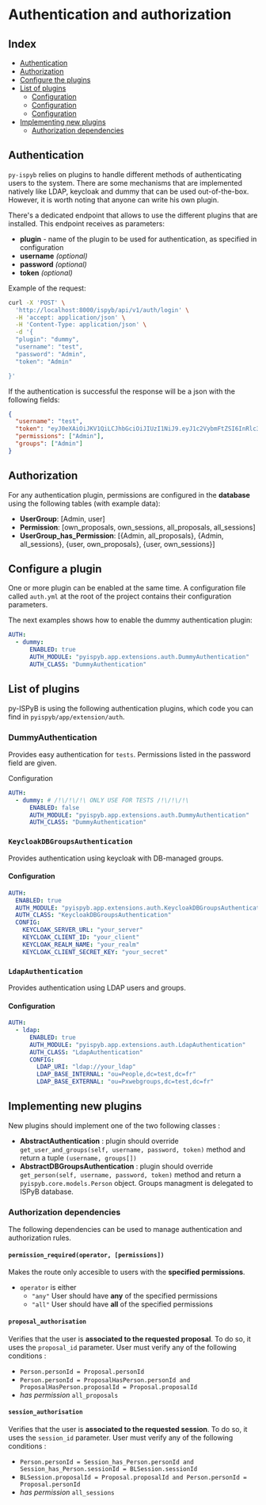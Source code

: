 # Authentication and authorization

## Index

- [Authentication](#authentication)
- [Authorization](#authorization)
- [Configure the plugins](#configure-the-plugins)
- [List of plugins](#list-of-plugins)
  - [Configuration](#configuration)
  - [Configuration](#configuration)
  - [Configuration](#configuration)
- [Implementing new plugins](#implementing-new-plugins)
  - [Authorization dependencies](#authorization-dependencies)

## Authentication

`py-ispyb` relies on plugins to handle different methods of authenticating users to the system. There are some mechanisms that are implemented natively like LDAP, keycloak and dummy that can be used out-of-the-box. However, it is worth noting that anyone can write his own plugin.

There's a dedicated endpoint that allows to use the different plugins that are installed. This endpoint receives as parameters:

- **plugin** - name of the plugin to be used for authentication, as specified in configuration
- **username** _(optional)_
- **password** _(optional)_
- **token** _(optional)_

Example of the request:

```bash
curl -X 'POST' \
  'http://localhost:8000/ispyb/api/v1/auth/login' \
  -H 'accept: application/json' \
  -H 'Content-Type: application/json' \
  -d '{
  "plugin": "dummy",
  "username": "test",
  "password": "Admin",
  "token": "Admin"

}'
```

If the authentication is successful the response will be a json with the following fields:

```json
{
  "username": "test",
  "token": "eyJ0eXAiOiJKV1QiLCJhbGciOiJIUzI1NiJ9.eyJ1c2VybmFtZSI6InRlc3QiLCJncm91cHMiOlsiQWRtaW4iXSwicGVybWlzc2lvbnMiOlsiQWRtaW4iXSwiaWF0IjoxNjUwOTgxNjA5LCJleHAiOjE2NTA5OTk2MDl9.3Iq2lGG5RR6Gebss5qEDdASrEMwCIne2jFhaVqp91m0",
  "permissions": ["Admin"],
  "groups": ["Admin"]
}
```

## Authorization

For any authentication plugin, permissions are configured in the **database** using the following tables (with example data):

- **UserGroup**: [Admin, user]
- **Permission**: [own_proposals, own_sessions, all_proposals, all_sessions]
- **UserGroup_has_Permission**: [{Admin, all_proposals}, {Admin, all_sessions}, {user, own_proposals}, {user, own_sessions}]

## Configure a plugin

One or more plugin can be enabled at the same time. A configuration file called `auth.yml` at the root of the project contains their configuration parameters.

The next examples shows how to enable the dummy authentication plugin:

```yml
AUTH:
  - dummy:
      ENABLED: true
      AUTH_MODULE: "pyispyb.app.extensions.auth.DummyAuthentication"
      AUTH_CLASS: "DummyAuthentication"
```

## List of plugins

py-ISPyB is using the following authentication plugins, which code you can find in `pyispyb/app/extension/auth`.

### DummyAuthentication

Provides easy authentication for `tests`. Permissions listed in the password field are given.

Configuration

```yml
AUTH:
  - dummy: # /!\/!\/!\ ONLY USE FOR TESTS /!\/!\/!\
      ENABLED: false
      AUTH_MODULE: "pyispyb.app.extensions.auth.DummyAuthentication"
      AUTH_CLASS: "DummyAuthentication"
```

### `KeycloakDBGroupsAuthentication`

Provides authentication using keycloak with DB-managed groups.

#### Configuration

```yml
AUTH:
  ENABLED: true
  AUTH_MODULE: "pyispyb.app.extensions.auth.KeycloakDBGroupsAuthentication"
  AUTH_CLASS: "KeycloakDBGroupsAuthentication"
  CONFIG:
    KEYCLOAK_SERVER_URL: "your_server"
    KEYCLOAK_CLIENT_ID: "your_client"
    KEYCLOAK_REALM_NAME: "your_realm"
    KEYCLOAK_CLIENT_SECRET_KEY: "your_secret"
```

### `LdapAuthentication`

Provides authentication using LDAP users and groups.

#### Configuration

```yml
AUTH:
  - ldap:
      ENABLED: true
      AUTH_MODULE: "pyispyb.app.extensions.auth.LdapAuthentication"
      AUTH_CLASS: "LdapAuthentication"
      CONFIG:
        LDAP_URI: "ldap://your_ldap"
        LDAP_BASE_INTERNAL: "ou=People,dc=test,dc=fr"
        LDAP_BASE_EXTERNAL: "ou=Pxwebgroups,dc=test,dc=fr"
```

## Implementing new plugins

New plugins should implement one of the two following classes :

- **AbstractAuthentication** : plugin should override `get_user_and_groups(self, username, password, token)` method and return a tuple `(username, groups[])`
- **AbstractDBGroupsAuthentication** : plugin should override `get_person(self, username, password, token)` method and return a `pyispyb.core.models.Person` object. Groups managment is delegated to ISPyB database.

### Authorization dependencies

The following dependencies can be used to manage authentication and authorization rules.

#### `permission_required(operator, [permissions])`

Makes the route only accesible to users with the **specified permissions**.

- `operator` is either
  - `"any"` User should have **any** of the specified permissions
  - `"all"` User should have **all** of the specified permissions

#### `proposal_authorisation`

Verifies that the user is **associated to the requested proposal**. To do so, it uses the `proposal_id` parameter.
User must verify any of the following conditions :

- `Person.personId = Proposal.personId`
- `Person.personId = ProposalHasPerson.personId and ProposalHasPerson.proposalId = Proposal.proposalId`
- _has permission_ `all_proposals`

#### `session_authorisation`

Verifies that the user is **associated to the requested session**. To do so, it uses the `session_id` parameter.
User must verify any of the following conditions :

- `Person.personId = Session_has_Person.personId and Session_has_Person.sessionId = BLSession.sessionId`
- `BLSession.proposalId = Proposal.proposalId and Person.personId = Proposal.personId`
- _has permission_ `all_sessions`
